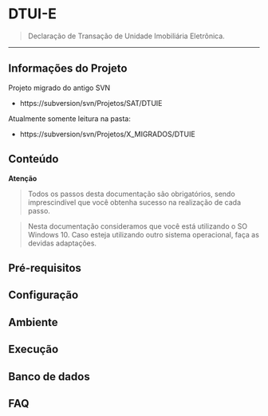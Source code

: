# DTUI-E

  >Declaração de Transação de Unidade Imobiliária Eletrônica.  

--- 


## Informações do Projeto 


Projeto migrado do antigo SVN 
 - https://subversion/svn/Projetos/SAT/DTUIE
 
Atualmente somente leitura na pasta:
  - https://subversion/svn/Projetos/X_MIGRADOS/DTUIE


## Conteúdo

**Atenção**

> Todos os passos desta documentação são obrigatórios, sendo imprescindível que você obtenha sucesso na realização de cada passo.

> Nesta documentação consideramos que você está utilizando o SO Windows 10. Caso esteja utilizando outro sistema operacional, faça as devidas adaptações.

## Pré-requisitos

## Configuração

## Ambiente

## Execução

## Banco de dados 

## FAQ



